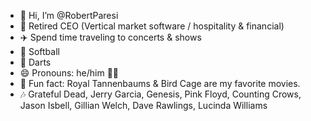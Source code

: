 - 👋 Hi, I’m @RobertParesi
- 🤔 Retired CEO (Vertical market software / hospitality & financial)
- ✈️ Spend time traveling to concerts & shows 
- 🥎 Softball
- 🎯 Darts
- 😄 Pronouns: he/him 🏳️‍🌈
- 🎥 Fun fact: Royal Tannenbaums & Bird Cage are my favorite movies. 
- 🎶 Grateful Dead, Jerry Garcia, Genesis, Pink Floyd, Counting Crows, Jason Isbell, Gillian Welch, Dave Rawlings, Lucinda Williams
